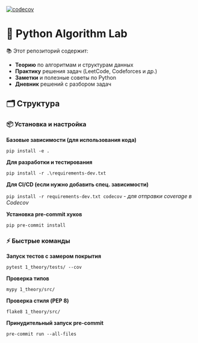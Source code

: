 [![codecov](https://codecov.io/gh/krylov-sergey-sergeevich/PythonAlgorithmLab/branch/main/graph/badge.svg)](https://codecov.io/gh/{username}/{repo})

# 🐍 Python Algorithm Lab

📚 Этот репозиторий содержит:  
- **Теорию** по алгоритмам и структурам данных  
- **Практику** решения задач (LeetCode, Codeforces и др.)  
- **Заметки** и полезные советы по Python  
- **Дневник** решений с разбором задач  

## 🗂 Структура
  
### 📦 Установка и настройка

**Базовые зависимости (для использования кода)**

`pip install -e .`

**Для разработки и тестирования**

`pip install -r .\requirements-dev.txt`

**Для CI/CD (если нужно добавить спец. зависимости)**

`pip install -r requirements-dev.txt codecov` - _для отправки coverage в Codecov_

**Установка pre-commit хуков**

`pip pre-commit install`
  
### ⚡️ Быстрые команды

**Запуск тестов с замером покрытия**
```
pytest 1_theory/tests/ --cov
```

**Проверка типов**
```
mypy 1_theory/src/
```

**Проверка стиля (PEP 8)**
```
flake8 1_theory/src/
```

**Принудительный запуск pre-commit**
```
pre-commit run --all-files	
```
